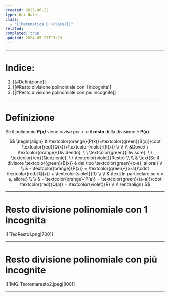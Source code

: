 ```yaml
---
created: 2023-06-22
type: Uni Note
class:
  - "[[Matematica 0 (class)]]"
related: 
completed: true
updated: 2024-05-27T13:29
---
```

---
# Indice:
1. [[#Definizione]]
2. [[#Resto divisione polinomiale con 1 incognita]]
3. [[#Resto divisione polinomiale con più incognite]]

---
# Definizione
Se il polinomio ***P(x)*** viene *diviso per x-a* il **resto** della divisione è **P(a)**

$$
\begin{align} 
& \textcolor{orange}{P(x)}=\textcolor{green}{B(x)}\cdot \textcolor{red}{Q(x)}+\textcolor{violet}{R(x)} \\ \\ \\
&Dove:\ \  \textcolor{orange}{Dividendo}, \ \ \textcolor{green}{Divisore}, \ \ \textcolor{red}{Quoziente}, \ \ \textcolor{violet}{Resto}  \\ \\
& \text{Se il divisore \textcolor{green}{B(x)} è del tipo \textcolor{green}{x-a}, allora:} \\  \\
& - \textcolor{orange}{P(x)} = \textcolor{green}{(x-a)}\cdot \textcolor{red}{Q(x)} + \textcolor{violet}{R} \\ \\
& \text{In particolare se x = a, allora:} \\ \\
& - \textcolor{orange}{P(a)} = \textcolor{green}{(a-a)}\cdot \textcolor{red}{Q(a)} + \textcolor{violet}{R} \\ \\
\end{align}
$$

---
# Resto divisione polinomiale con 1 incognita

![[TeoResto1.png|700]]

---
# Resto divisione polinomiale con più incognite

![[IMG_Teoremaresto2.jpeg|800]]

---

